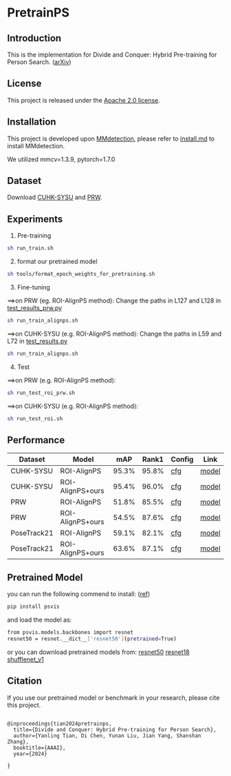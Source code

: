 # PretrainPS


## Introduction

This is the implementation for Divide and Conquer: Hybrid Pre-training for Person Search. ([arXiv]([https://arxiv.org/submit/5292080/view](https://arxiv.org/abs/2312.07970)))

[comment]: <> (![demo image]&#40;demo/arch.jpg&#41;)


## License

This project is released under the [Apache 2.0 license](LICENSE).


## Installation

This project is developed upon [MMdetection](https://github.com/open-mmlab/mmdetection), please refer to [install.md](docs/install.md) to install MMdetection.

We utilized mmcv=1.3.9, pytorch=1.7.0


## Dataset

Download [CUHK-SYSU](https://github.com/ShuangLI59/person_search) and [PRW](https://github.com/liangzheng06/PRW-baseline).

[comment]: <> (We provide coco-style annotation in [demo/anno]&#40;demo/anno&#41;.)

[comment]: <> (For CUHK-SYSU, change the path of your dataset and the annotaion file in the [config file]&#40;configs/_base_/datasets/cuhk_detection_1000.py&#41; L3, L38, L43, L48)

[comment]: <> (For PRW, change the paths in these config files: [config1]&#40;configs/fcos/prw_base_focal_labelnorm_sub_ldcn_fg15_wd1-3.py&#41; [config2]&#40;configs/fcos/prw_dcn_base_focal_labelnorm_sub_ldcn_fg15_wd7-4.py&#41;)



## Experiments
  1. Pre-training

   ```bash
   sh run_train.sh
   ```

  2. format our pretrained model
   ```bash
   sh tools/format_epoch_weights_for_pretraining.sh
   ```

  3. Fine-tuning
     
   ==>on PRW (eg. ROI-AlignPS method):
   Change the paths in L127 and L128 in [test_results_prw.py](tools/test_results_prw.py)
     
   ```bash
   sh run_train_alignps.sh
   ```


   ==>on CUHK-SYSU (e.g. ROI-AlignPS method):
   Change the paths in L59 and L72 in [test_results.py](tools/test_results.py)

    
   ```bash
   sh run_train_alignps.sh
   ```

  4. Test
     
   ==>on PRW (e.g. ROI-AlignPS method):
    
   ```bash
   sh run_test_roi_prw.sh
   ```

   ==>on CUHK-SYSU (e.g. ROI-AlignPS method):

   ```bash
   sh run_test_roi.sh
   ```


## Performance

|Dataset|Model|mAP|Rank1| Config | Link |
|-----|-----|------|-----|------|-----|
|CUHK-SYSU|ROI-AlignPS| 95.3%|95.8%|[cfg](https://github.com/daodaofr/AlignPS/blob/master/configs/fcos/fcos_center-normbbox-centeronreg-giou_r50_caffe_fpn_gn-head_dcn_4x4_1x_cuhk_reid_1500_stage1_fpncat_dcn_epoch24_multiscale_focal_x4_bg-2_lconv3dcn_sub_triqueue_dcn0.py)| [model](https://drive.google.com/file/d/1hZZAYuYNaKR1CefWx-92x88q8W7Pls9f/view?usp=share_link)| 
|CUHK-SYSU|ROI-AlignPS+ours|95.4%|96.0%|[cfg](https://github.com/daodaofr/AlignPS/blob/master/configs/fcos/fcos_center-normbbox-centeronreg-giou_r50_caffe_fpn_gn-head_dcn_4x4_1x_cuhk_reid_1500_stage1_fpncat_dcn_epoch24_multiscale_focal_x4_bg-2_lconv3dcn_sub_triqueue.py)| [model](https://drive.google.com/file/d/1PBgVGNGvyWE6NQwMM6GlSFy1Cru5Ep8W/view?usp=share_link)| 
|PRW|ROI-AlignPS| 51.8%|85.5%|[cfg](https://github.com/daodaofr/AlignPS/blob/master/configs/fcos/prw_base_focal_labelnorm_sub_ldcn_fg15_wd1-3.py)| [model](https://drive.google.com/file/d/14K3EUknoBnOR9hII4GywdtkIrhL32Yjh/view?usp=share_link)| 
|PRW|ROI-AlignPS+ours|54.5%|87.6%|[cfg](https://github.com/daodaofr/AlignPS/blob/master/configs/fcos/prw_dcn_base_focal_labelnorm_sub_ldcn_fg15_wd7-4.py)| [model](https://drive.google.com/file/d/1SBXzjZp_LHTQr-Hwo3-bPMVyT8wGrgLO/view?usp=share_link)| 
|PoseTrack21|ROI-AlignPS| 59.1%|82.1%|[cfg](https://github.com/daodaofr/AlignPS/blob/master/configs/fcos/prw_base_focal_labelnorm_sub_ldcn_fg15_wd1-3.py)| [model](https://drive.google.com/file/d/1PBgVGNGvyWE6NQwMM6GlSFy1Cru5Ep8W/view?usp=share_link)| 
|PoseTrack21|ROI-AlignPS+ours|63.6%|87.1%|[cfg](https://github.com/daodaofr/AlignPS/blob/master/configs/fcos/prw_dcn_base_focal_labelnorm_sub_ldcn_fg15_wd7-4.py)| [model](https://drive.google.com/file/d/1hZZAYuYNaKR1CefWx-92x88q8W7Pls9f/view?usp=share_link)| 



## Pretrained Model
you can run the following commend to install: ([ref](https://pypi.org/project/psvis/1.6.0/))
   ```bash
   pip install psvis
   ```
and load the model as:
   ```bash
   from psvis.models.backbones import resnet
   resnet50 = resnet.__dict__['resnet50'](pretrained=True)
   ```
or you can download pretrained models from:
[resnet50](https://drive.google.com/file/d/1yf26ngXQP0Mwrlp6z2lPSxTfSEfYV5Da/view?usp=share_link)
[resnet18](https://drive.google.com/file/d/1yf26ngXQP0Mwrlp6z2lPSxTfSEfYV5Da/view?usp=share_link)
[shufflenet_v1](https://drive.google.com/file/d/14K3EUknoBnOR9hII4GywdtkIrhL32Yjh/view?usp=share_link)

## Citation

If you use our pretrained model or benchmark in your research, please cite this project.

```

@inproceedings{tian2024pretrainps,
  title={Divide and Conquer: Hybrid Pre-training for Person Search},
  author={Yanling Tian, Di Chen, Yunan Liu, Jian Yang, Shanshan Zhang},
  booktitle={AAAI},
  year={2024}

}

```

